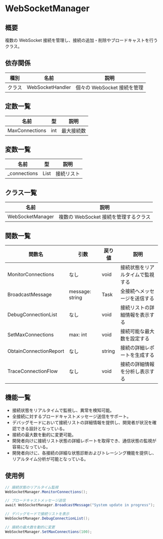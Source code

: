 # WebSocketManager

## 概要
複数の WebSocket 接続を管理し、接続の追加・削除やブロードキャストを行うクラス。

## 依存関係
| 種別 | 名前 | 説明 |
|------|------|------|
| クラス | WebSocketHandler | 個々の WebSocket 接続を管理 |

## 定数一覧
| 名前 | 型 | 説明 |
|------|----|------|
| MaxConnections | int | 最大接続数 |

## 変数一覧
| 名前 | 型 | 説明 |
|------|----|------|
| _connections | List<WebSocketHandler> | 接続リスト |

## クラス一覧
| 名前 | 説明 |
|------|------|
| WebSocketManager | 複数の WebSocket 接続を管理するクラス |

## 関数一覧
| 関数名                | 引数            | 戻り値 | 説明                                      |
|-----------------------|-----------------|--------|-------------------------------------------|
| MonitorConnections    | なし            | void   | 接続状態をリアルタイムで監視する            |
| BroadcastMessage      | message: string | Task   | 全接続へメッセージを送信する              |
| DebugConnectionList   | なし            | void   | 接続リストの詳細情報を表示する             |
| SetMaxConnections     | max: int        | void   | 接続可能な最大数を設定する                |
| ObtainConnectionReport| なし           | string | 接続の詳細レポートを生成する              |
| TraceConnectionFlow   | なし            | void   | 接続の詳細情報を分析し表示する            |

## 機能一覧
- 接続状態をリアルタイムで監視し、異常を検知可能。
- 全接続に対するブロードキャストメッセージ送信をサポート。
- デバッグモードにおいて接続リストの詳細情報を提供し、開発者が状況を確認できる設計となっている。
- 接続の最大数を動的に変更可能。
- 開発者向けに接続リスト状態の詳細レポートを取得でき、通信状態の監視が容易になっている。
- 開発者向けに、各接続の詳細な状態診断およびトレーシング機能を提供し、リアルタイム分析が可能となっている。

## 使用例
```csharp
// 接続状態のリアルタイム監視
WebSocketManager.MonitorConnections();

// ブロードキャストメッセージ送信
await WebSocketManager.BroadcastMessage("System update in progress");

// デバッグモードで接続リストを表示
WebSocketManager.DebugConnectionList();

// 接続の最大数を動的に変更
WebSocketManager.SetMaxConnections(100);
```
